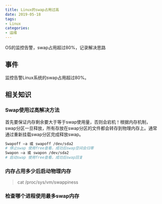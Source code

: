 ```yaml
---
title: Linux的swap占用过高
date: 2019-05-18
tags: 
- Linux
categories:
- 运维
---
```

OS的监控告警，swap占用超过80%，记录解决思路
<!--more-->
## 事件
监控告警Linux系统的swap占用超过80%。
## 相关知识
### Swap使用过高解决方法
首先要保证内存剩余要大于等于swap使用量，否则会宕机！根据内存机制，swap分区一旦释放，所有存放在swap分区的文件都会转存到物理内存上。通常通过重新挂载swap分区完成释放swap。
```bash
Swapoff –a 或 swapoff /dev/sda2
# 停止swap 使用free查看，成功后swap空间会归零
Swapon –a 或 swapon /dev/sda2
# 启动swap 使用free查看，成功后swap回复
```
### 内存占用多少后启动物理内存
>cat /proc/sys/vm/swappiness


### 检查哪个进程使用最多swap内存

<!--stackedit_data:
eyJoaXN0b3J5IjpbLTQxMjUwMDY0NiwxOTYzMzEwODUwXX0=
-->